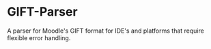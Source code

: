 # GIFT-Parser
A parser for Moodle's GIFT format for IDE's and platforms that require flexible error handling.
